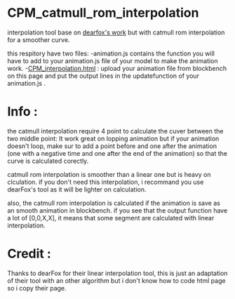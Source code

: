 # CPM_catmull_rom_interpolation
interpolation tool base on [dearfox's work](https://github.com/DearFox/cpm-tools) but with catmull rom interpolation for a smoother curve.

this respitory have two files:
-animation.js contains the function you will have to add to your animation.js file of your model to make the animation work.
-[CPM_interpolation.html](https://dearfox.github.io/CPM_catmull_rom_interpolation/CPM_interpolation.html) : upload your animation file from blockbench on this page and put the output lines in the updatefunction of your animation.js .

# Info :
the catmull interpolation require 4 point to calculate the cuver between the two middle point:
It work great on lopping animation but if your animation doesn't loop, make sur to add a point before and one after the animation (one with a negative time and one after the end of the animation) so that the curve is calculated corectly.

catmull rom interpolation is smoother than a linear one but is heavy on clculation. if you don't need this interpolation, i recommand you use dearFox's tool as it will be lighter on calculation.

also, the catmull rom interpolation is calculated if the animation is save as an smooth animation in blockbench. if you see that the output function have a lot of [0,0,X,X], it means that some segment are calculated with linear interpolation.

# Credit :

Thanks to dearFox for their linear interpolation tool, this is just an adaptation of their tool with an other algorithm but i don't know how to code html page so i copy their page.
